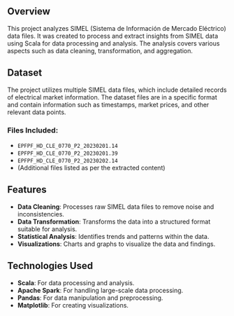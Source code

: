 ## Overview

This project analyzes SIMEL (Sistema de Información de Mercado Eléctrico) data files. It was created to process and extract insights from SIMEL data using Scala for data processing and analysis. The analysis covers various aspects such as data cleaning, transformation, and aggregation.

## Dataset

The project utilizes multiple SIMEL data files, which include detailed records of electrical market information. The dataset files are in a specific format and contain information such as timestamps, market prices, and other relevant data points.

### Files Included:
- `EPFPF_HD_CLE_0770_P2_20230201.14`
- `EPFPF_HD_CLE_0770_P2_20230201.39`
- `EPFPF_HD_CLE_0770_P2_20230202.14`
- (Additional files listed as per the extracted content)

## Features

- **Data Cleaning**: Processes raw SIMEL data files to remove noise and inconsistencies.
- **Data Transformation**: Transforms the data into a structured format suitable for analysis.
- **Statistical Analysis**: Identifies trends and patterns within the data.
- **Visualizations**: Charts and graphs to visualize the data and findings.

## Technologies Used

- **Scala**: For data processing and analysis.
- **Apache Spark**: For handling large-scale data processing.
- **Pandas**: For data manipulation and preprocessing.
- **Matplotlib**: For creating visualizations.
